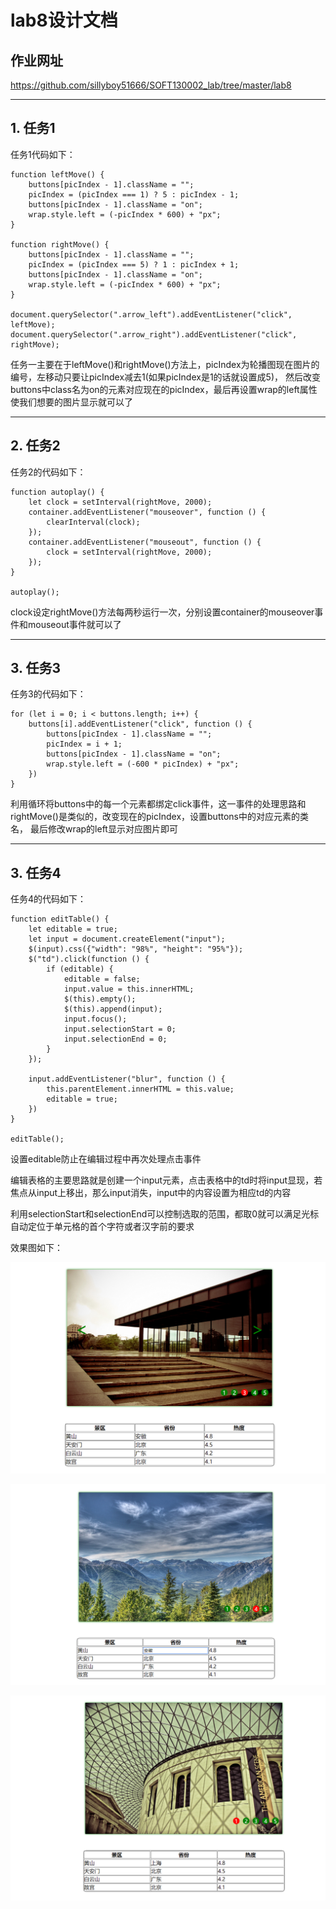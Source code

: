 lab8设计文档
====================
## 作业网址  

https://github.com/sillyboy51666/SOFT130002_lab/tree/master/lab8

---------------------------
## 1. 任务1

任务1代码如下：
````
function leftMove() {
    buttons[picIndex - 1].className = "";
    picIndex = (picIndex === 1) ? 5 : picIndex - 1;
    buttons[picIndex - 1].className = "on";
    wrap.style.left = (-picIndex * 600) + "px";
}

function rightMove() {
    buttons[picIndex - 1].className = "";
    picIndex = (picIndex === 5) ? 1 : picIndex + 1;
    buttons[picIndex - 1].className = "on";
    wrap.style.left = (-picIndex * 600) + "px";
}

document.querySelector(".arrow_left").addEventListener("click", leftMove);
document.querySelector(".arrow_right").addEventListener("click", rightMove);
````

任务一主要在于leftMove()和rightMove()方法上，picIndex为轮播图现在图片的编号，左移动只要让picIndex减去1(如果picIndex是1的话就设置成5)，
然后改变buttons中class名为on的元素对应现在的picIndex，最后再设置wrap的left属性使我们想要的图片显示就可以了

---------------------------------------------
## 2. 任务2

任务2的代码如下：
```
function autoplay() {
    let clock = setInterval(rightMove, 2000);
    container.addEventListener("mouseover", function () {
        clearInterval(clock);
    });
    container.addEventListener("mouseout", function () {
        clock = setInterval(rightMove, 2000);
    });
}

autoplay();
```

clock设定rightMove()方法每两秒运行一次，分别设置container的mouseover事件和mouseout事件就可以了

---------------------------------------
## 3. 任务3

任务3的代码如下：
```
for (let i = 0; i < buttons.length; i++) {
    buttons[i].addEventListener("click", function () {
        buttons[picIndex - 1].className = "";
        picIndex = i + 1;
        buttons[picIndex - 1].className = "on";
        wrap.style.left = (-600 * picIndex) + "px";
    })
}
```

利用循环将buttons中的每一个元素都绑定click事件，这一事件的处理思路和rightMove()是类似的，改变现在的picIndex，设置buttons中的对应元素的类名，
最后修改wrap的left显示对应图片即可

---------------------------------------
## 3. 任务4

任务4的代码如下：
```
function editTable() {
    let editable = true;
    let input = document.createElement("input");
    $(input).css({"width": "98%", "height": "95%"});
    $("td").click(function () {
        if (editable) {
            editable = false;
            input.value = this.innerHTML;
            $(this).empty();
            $(this).append(input);
            input.focus();
            input.selectionStart = 0;
            input.selectionEnd = 0;
        }
    });

    input.addEventListener("blur", function () {
        this.parentElement.innerHTML = this.value;
        editable = true;
    })
}

editTable();
```

设置editable防止在编辑过程中再次处理点击事件

编辑表格的主要思路就是创建一个input元素，点击表格中的td时将input显现，若焦点从input上移出，那么input消失，input中的内容设置为相应td的内容

利用selectionStart和selectionEnd可以控制选取的范围，都取0就可以满足光标自动定位于单元格的首个字符或者汉字前的要求

效果图如下：

![效果图1](images/设计文档/效果图1.png)

![效果图2](images/设计文档/效果图2.png)

![效果图3](images/设计文档/效果图3.png)